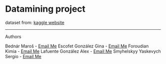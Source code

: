 # Datamining project

dataset from: [kaggle website](https://www.kaggle.com/datasets/ankushpanday2/heart-attack-prediction-in-indonesia)

---
Authors

Bednár Maroš - [Email Me](mailto:bednarmaros341@gmail.com)
Escofet González Gina - [Email Me](mailto:gina.escofet@estudiantat.upc.edu)
Foroudian Kimia - [Email Me](mailto:kimia.foroudian@gmail.com)
Lafuente González Alex - [Email Me](mailto:alex.lafuente.gonzalez@estudiantat.upc.edu)
Smyhelskyy Yaskevych Sergio - [Email Me](mailto:sergio.shmyhelskyy@estudiantat.upc.edu)
